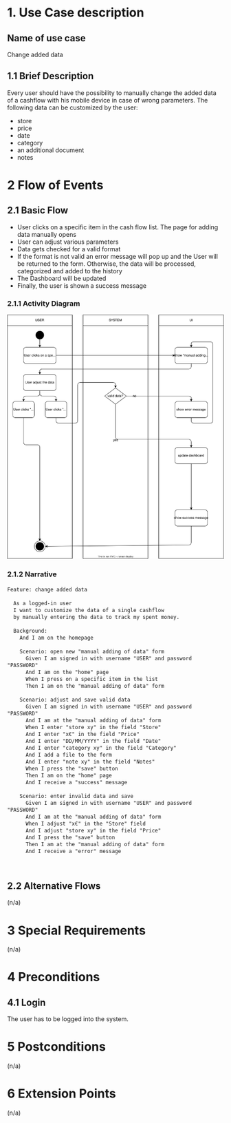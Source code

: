 # 1. Use Case description

## Name of use case

Change added data

## 1.1 Brief Description

Every user should have the possibility to manually change the added data of a cashflow with his mobile device in case of wrong parameters. 
The following data can be customized by the user:

- store
- price
- date
- category
- an additional document
- notes

# 2 Flow of Events

## 2.1 Basic Flow

- User clicks on a specific item in the cash flow list. The page for adding data manually opens
- User can adjust various parameters
- Data gets checked for a valid format 
- If the format is not valid an error message will pop up and the User will be returned to the form. Otherwise, the data will be processed, categorized and added to the history 
- The Dashboard will be updated 
- Finally, the user is shown a success message

### 2.1.1 Activity Diagram

![Change_added_data_Activity_Diagram](change_added_data_diagram.svg)

### 2.1.2 Narrative

```gherkin
Feature: change added data

  As a logged-in user
  I want to customize the data of a single cashflow 
  by manually entering the data to track my spent money.
  
  Background: 
    And I am on the homepage
    
    Scenario: open new "manual adding of data" form
      Given I am signed in with username "USER" and password "PASSWORD"
      And I am on the "home" page
      When I press on a specific item in the list
      Then I am on the "manual adding of data" form
      
    Scenario: adjust and save valid data
      Given I am signed in with username "USER" and password "PASSWORD"
      And I am at the "manual adding of data" form
      When I enter "store xy" in the field "Store"
      And I enter "x€" in the field "Price"
      And I enter "DD/MM/YYYY" in the field "Date"
      And I enter "category xy" in the field "Category"
      And I add a file to the form
      And I enter "note xy" in the field "Notes"
      When I press the "save" button
      Then I am on the "home" page
      And I receive a "success" message
      
    Scenario: enter invalid data and save
      Given I am signed in with username "USER" and password "PASSWORD"
      And I am at the "manual adding of data" form
      When I adjust "x€" in the "Store" field
      And I adjust "store xy" in the field "Price"
      And I press the "save" button
      Then I am at the "manual adding of data" form
      And I receive a "error" message
      
      

```


## 2.2 Alternative Flows

(n/a)

# 3 Special Requirements

(n/a)

# 4 Preconditions

## 4.1 Login

The user has to be logged into the system.

# 5 Postconditions

(n/a)

# 6 Extension Points

(n/a)


